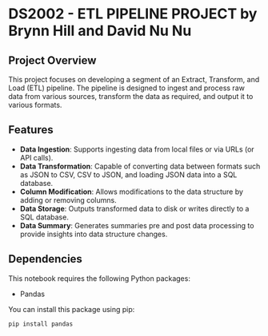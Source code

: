 # DS2002 - ETL PIPELINE PROJECT by Brynn Hill and David Nu Nu

## Project Overview
This project focuses on developing a segment of an Extract, Transform, and Load (ETL) pipeline. The pipeline is designed to ingest and process raw data from various sources, transform the data as required, and output it to various formats.

## Features
- **Data Ingestion**: Supports ingesting data from local files or via URLs (or API calls).
- **Data Transformation**: Capable of converting data between formats such as JSON to CSV, CSV to JSON, and loading JSON data into a SQL database.
- **Column Modification**: Allows modifications to the data structure by adding or removing columns.
- **Data Storage**: Outputs transformed data to disk or writes directly to a SQL database.
- **Data Summary**: Generates summaries pre and post data processing to provide insights into data structure changes.

## Dependencies

This notebook requires the following Python packages:

- Pandas

You can install this package using pip:

```
pip install pandas
```

